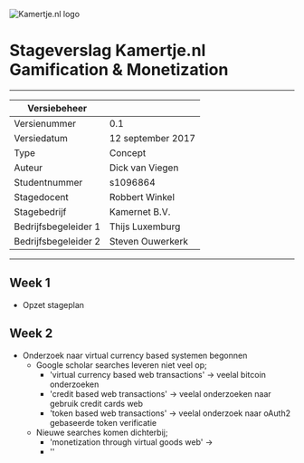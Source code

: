 ![Kamertje.nl logo](https://www.kamertje.nl/images/KLogo_Kleur-S.png "Kamertje.nl logo")
# Stageverslag Kamertje.nl Gamification & Monetization

---

| Versiebeheer| |
|---|---|
|Versienummer|0.1|
|Versiedatum|12 september 2017|
|Type|Concept|
|Auteur|Dick van Viegen|
|Studentnummer|s1096864|
|Stagedocent|Robbert Winkel|
|Stagebedrijf|Kamernet B.V.|
|Bedrijfsbegeleider 1|Thijs Luxemburg|
|Bedrijfsbegeleider 2|Steven Ouwerkerk|

---

## Week 1
* Opzet stageplan


## Week 2
* Onderzoek naar virtual currency based systemen begonnen
    * Google scholar searches leveren niet veel op;
        * 'virtual currency based web transactions' -> veelal bitcoin onderzoeken
        * 'credit based web transactions' -> veelal onderzoeken naar gebruik credit cards web
        * 'token based web transactions' -> veelal onderzoek naar oAuth2 gebaseerde token verificatie
    * Nieuwe searches komen dichterbij;
        * 'monetization through virtual goods web' ->
        * ''
